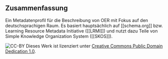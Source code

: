 ## Zusammenfassung

Ein Metadatenprofil für die Beschreibung von OER mit Fokus auf den deutschsprachigen Raum. Es basiert hauptsächlich auf [[schema.org]] bzw. Learning Resource Metadata Initiative ([[LRMI]]) und nutzt dazu Teile von Simple Knowledge Organization System ([[SKOS]]).

<p class="copyright">
    <img alt="CC-BY" src="https://licensebuttons.net/p/zero/1.0/80x15.png" />
    Dieses Werk ist lizenziert unter
    <a rel="license" href="https://creativecommons.org/publicdomain/zero/1.0/">
    Creative Commons Public Domain Dedication 1.0</a>.
</p>

